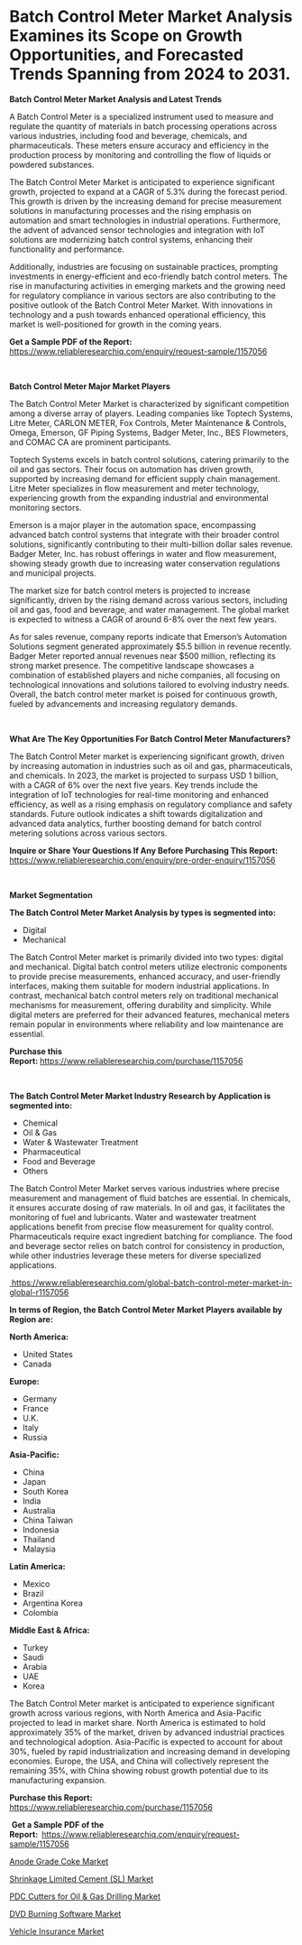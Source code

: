 <p><h1>Batch Control Meter Market Analysis Examines its Scope on Growth Opportunities, and Forecasted Trends Spanning from 2024 to 2031.</h1></p><p><strong>Batch Control Meter Market Analysis and Latest Trends</strong></p>
<p><p>A Batch Control Meter is a specialized instrument used to measure and regulate the quantity of materials in batch processing operations across various industries, including food and beverage, chemicals, and pharmaceuticals. These meters ensure accuracy and efficiency in the production process by monitoring and controlling the flow of liquids or powdered substances. </p><p>The Batch Control Meter Market is anticipated to experience significant growth, projected to expand at a CAGR of 5.3% during the forecast period. This growth is driven by the increasing demand for precise measurement solutions in manufacturing processes and the rising emphasis on automation and smart technologies in industrial operations. Furthermore, the advent of advanced sensor technologies and integration with IoT solutions are modernizing batch control systems, enhancing their functionality and performance. </p><p>Additionally, industries are focusing on sustainable practices, prompting investments in energy-efficient and eco-friendly batch control meters. The rise in manufacturing activities in emerging markets and the growing need for regulatory compliance in various sectors are also contributing to the positive outlook of the Batch Control Meter Market. With innovations in technology and a push towards enhanced operational efficiency, this market is well-positioned for growth in the coming years.</p></p>
<p><strong>Get a Sample PDF of the Report:&nbsp;</strong> <a href="https://www.reliableresearchiq.com/enquiry/request-sample/1157056?utm_campaign=100&utm_medium=2&utm_source=Github&utm_content=ia&utm_term=05122024&utm_id=batch-control-meter">https://www.reliableresearchiq.com/enquiry/request-sample/1157056</a></p>
<p>&nbsp;</p>
<p><strong>Batch Control Meter Major Market Players</strong></p>
<p><p>The Batch Control Meter Market is characterized by significant competition among a diverse array of players. Leading companies like Toptech Systems, Litre Meter, CARLON METER, Fox Controls, Meter Maintenance & Controls, Omega, Emerson, GF Piping Systems, Badger Meter, Inc., BES Flowmeters, and COMAC CA are prominent participants.</p><p>Toptech Systems excels in batch control solutions, catering primarily to the oil and gas sectors. Their focus on automation has driven growth, supported by increasing demand for efficient supply chain management. Litre Meter specializes in flow measurement and meter technology, experiencing growth from the expanding industrial and environmental monitoring sectors.</p><p>Emerson is a major player in the automation space, encompassing advanced batch control systems that integrate with their broader control solutions, significantly contributing to their multi-billion dollar sales revenue. Badger Meter, Inc. has robust offerings in water and flow measurement, showing steady growth due to increasing water conservation regulations and municipal projects.</p><p>The market size for batch control meters is projected to increase significantly, driven by the rising demand across various sectors, including oil and gas, food and beverage, and water management. The global market is expected to witness a CAGR of around 6-8% over the next few years.</p><p>As for sales revenue, company reports indicate that Emerson’s Automation Solutions segment generated approximately $5.5 billion in revenue recently. Badger Meter reported annual revenues near $500 million, reflecting its strong market presence. The competitive landscape showcases a combination of established players and niche companies, all focusing on technological innovations and solutions tailored to evolving industry needs. Overall, the batch control meter market is poised for continuous growth, fueled by advancements and increasing regulatory demands.</p></p>
<p>&nbsp;</p>
<p><strong>What Are The Key Opportunities For Batch Control Meter Manufacturers?</strong></p>
<p><p>The Batch Control Meter market is experiencing significant growth, driven by increasing automation in industries such as oil and gas, pharmaceuticals, and chemicals. In 2023, the market is projected to surpass USD 1 billion, with a CAGR of 6% over the next five years. Key trends include the integration of IoT technologies for real-time monitoring and enhanced efficiency, as well as a rising emphasis on regulatory compliance and safety standards. Future outlook indicates a shift towards digitalization and advanced data analytics, further boosting demand for batch control metering solutions across various sectors.</p></p>
<p><strong>Inquire or Share Your Questions If Any Before Purchasing This Report:</strong> <a href="https://www.reliableresearchiq.com/enquiry/pre-order-enquiry/1157056?utm_campaign=100&utm_medium=2&utm_source=Github&utm_content=ia&utm_term=05122024&utm_id=batch-control-meter">https://www.reliableresearchiq.com/enquiry/pre-order-enquiry/1157056</a></p>
<p>&nbsp;</p>
<p><strong>Market Segmentation</strong></p>
<p><strong>The Batch Control Meter Market Analysis by types is segmented into:</strong></p>
<p><ul><li>Digital</li><li>Mechanical</li></ul></p>
<p><p>The Batch Control Meter market is primarily divided into two types: digital and mechanical. Digital batch control meters utilize electronic components to provide precise measurements, enhanced accuracy, and user-friendly interfaces, making them suitable for modern industrial applications. In contrast, mechanical batch control meters rely on traditional mechanical mechanisms for measurement, offering durability and simplicity. While digital meters are preferred for their advanced features, mechanical meters remain popular in environments where reliability and low maintenance are essential.</p></p>
<p><strong>Purchase this Report:&nbsp;</strong><a href="https://www.reliableresearchiq.com/purchase/1157056?utm_campaign=100&utm_medium=2&utm_source=Github&utm_content=ia&utm_term=05122024&utm_id=batch-control-meter">https://www.reliableresearchiq.com/purchase/1157056</a></p>
<p>&nbsp;</p>
<p><strong>The Batch Control Meter Market Industry Research by Application is segmented into:</strong></p>
<p><ul><li>Chemical</li><li>Oil & Gas</li><li>Water & Wastewater Treatment</li><li>Pharmaceutical</li><li>Food and Beverage</li><li>Others</li></ul></p>
<p><p>The Batch Control Meter Market serves various industries where precise measurement and management of fluid batches are essential. In chemicals, it ensures accurate dosing of raw materials. In oil and gas, it facilitates the monitoring of fuel and lubricants. Water and wastewater treatment applications benefit from precise flow measurement for quality control. Pharmaceuticals require exact ingredient batching for compliance. The food and beverage sector relies on batch control for consistency in production, while other industries leverage these meters for diverse specialized applications.</p></p>
<p><a href="https://www.reliableresearchiq.com/global-batch-control-meter-market-in-global-r1157056?utm_campaign=100&utm_medium=2&utm_source=Github&utm_content=ia&utm_term=05122024&utm_id=batch-control-meter">&nbsp;https://www.reliableresearchiq.com/global-batch-control-meter-market-in-global-r1157056</a></p>
<p><strong>In terms of Region, the Batch Control Meter Market Players available by Region are:</strong></p>
<p>
    <p> <strong> North America: </strong>
        <ul>
            <li>United States</li>
            <li>Canada</li>
        </ul>
        </p> 
    <p> <strong> Europe: </strong>
        <ul>
            <li>Germany</li>
            <li>France</li>
            <li>U.K.</li>
            <li>Italy</li>
            <li>Russia</li>
        </ul>
        </p> 
    <p> <strong> Asia-Pacific: </strong>
        <ul>
            <li>China</li>
            <li>Japan</li>
            <li>South Korea</li>
            <li>India</li>
            <li>Australia</li>
            <li>China Taiwan</li>
            <li>Indonesia</li>
            <li>Thailand</li>
            <li>Malaysia</li>
        </ul>
        </p> 
    <p> <strong> Latin America: </strong>
        <ul>
            <li>Mexico</li>
            <li>Brazil</li>
            <li>Argentina Korea</li>
            <li>Colombia</li>
        </ul>
        </p> 
    <p> <strong> Middle East & Africa: </strong>
        <ul>
            <li>Turkey</li>
            <li>Saudi</li>
            <li>Arabia</li>
            <li>UAE</li>
            <li>Korea</li>
        </ul>
    </p>
    </p>
<p><p>The Batch Control Meter market is anticipated to experience significant growth across various regions, with North America and Asia-Pacific projected to lead in market share. North America is estimated to hold approximately 35% of the market, driven by advanced industrial practices and technological adoption. Asia-Pacific is expected to account for about 30%, fueled by rapid industrialization and increasing demand in developing economies. Europe, the USA, and China will collectively represent the remaining 35%, with China showing robust growth potential due to its manufacturing expansion.</p></p>
<p><strong>Purchase this Report: </strong><a href="https://www.reliableresearchiq.com/purchase/1157056?utm_campaign=100&utm_medium=2&utm_source=Github&utm_content=ia&utm_term=05122024&utm_id=batch-control-meter">https://www.reliableresearchiq.com/purchase/1157056</a></p>
<p>&nbsp;<strong>Get a Sample PDF of the Report:&nbsp;&nbsp;</strong><a href="https://www.reliableresearchiq.com/enquiry/request-sample/1157056?utm_campaign=100&utm_medium=2&utm_source=Github&utm_content=ia&utm_term=05122024&utm_id=batch-control-meter">https://www.reliableresearchiq.com/enquiry/request-sample/1157056</a></p>
<p><strong></strong></p>
<p><p><a href="https://issuu.com/reportprime-2/docs/anode-grade-coke-market-size-2030.pptx?utm_campaign=100&utm_medium=2&utm_source=Github&utm_content=ia&utm_term=05122024&utm_id=batch-control-meter">Anode Grade Coke Market</a></p><p><a href="https://issuu.com/reportprime-2/docs/shrinkage-limited-cement-sl-market-size-2030.pptx?utm_campaign=100&utm_medium=2&utm_source=Github&utm_content=ia&utm_term=05122024&utm_id=batch-control-meter">Shrinkage Limited Cement (SL) Market</a></p><p><a href="https://github.com/ParvinKhatun77/Market-Research-Report-List-1/blob/main/pdc-cutters-for-oil-gas-drilling-market.md?utm_campaign=100&utm_medium=2&utm_source=Github&utm_content=ia&utm_term=05122024&utm_id=batch-control-meter">PDC Cutters for Oil & Gas Drilling Market</a></p><p><a href="https://www.linkedin.com/pulse/dvd-burning-software-market-overview-size-value-predicted-cagr-vwdmf?utm_campaign=100&utm_medium=2&utm_source=Github&utm_content=ia&utm_term=05122024&utm_id=batch-control-meter">DVD Burning Software Market</a></p><p><a href="https://www.linkedin.com/pulse/exploring-vehicle-insurance-market-size-share-revenue-anticipated-mir5f?utm_campaign=100&utm_medium=2&utm_source=Github&utm_content=ia&utm_term=05122024&utm_id=batch-control-meter">Vehicle Insurance Market</a></p></p>